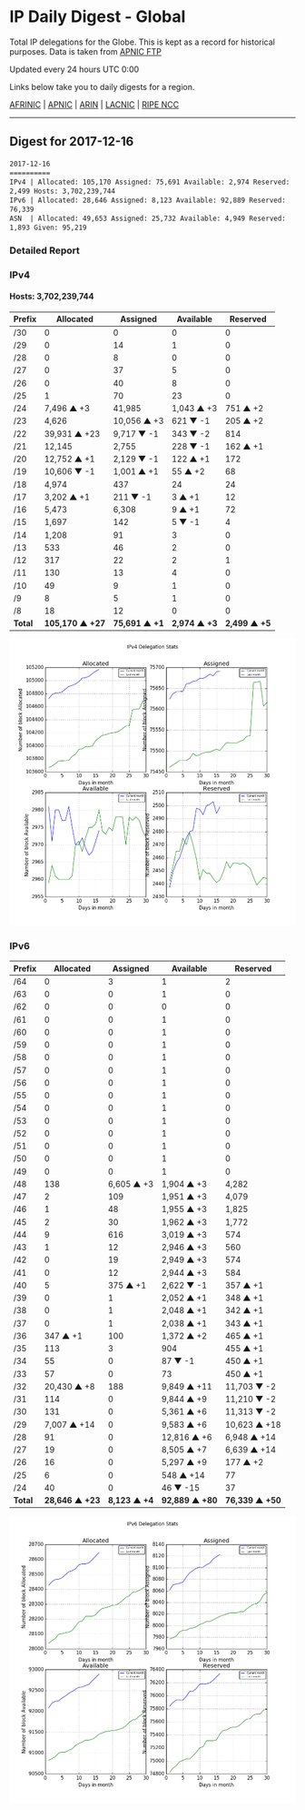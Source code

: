 # IP Daily Digest - Global

Total IP delegations for the Globe. This is kept as a record for historical purposes. Data is taken from [APNIC FTP](https://ftp.apnic.net/)

Updated every 24 hours UTC 0:00

Links below take you to daily digests for a region.

[AFRINIC](./archives/AFRINIC/) | [APNIC](./archives/APNIC/) | [ARIN](./archives/ARIN/) | [LACNIC](./archives/LACNIC/) | [RIPE NCC](./archives/RIPE_NCC/)

---

## Digest for 2017-12-16
```
2017-12-16
==========
IPv4 | Allocated: 105,170 Assigned: 75,691 Available: 2,974 Reserved: 2,499 Hosts: 3,702,239,744
IPv6 | Allocated: 28,646 Assigned: 8,123 Available: 92,889 Reserved: 76,339
ASN  | Allocated: 49,653 Assigned: 25,732 Available: 4,949 Reserved: 1,893 Given: 95,219
```

### Detailed Report

### IPv4

#### Hosts: **3,702,239,744**

| Prefix | Allocated | Assigned | Available | Reserved |
| ----- | ----- | ----- | ----- | ----- |
| /30 | 0 | 0 | 0 | 0 |
| /29 | 0 | 14 | 1 | 0 |
| /28 | 0 | 8 | 0 | 0 |
| /27 | 0 | 37 | 5 | 0 |
| /26 | 0 | 40 | 8 | 0 |
| /25 | 1 | 70 | 23 | 0 |
| /24 | 7,496 ▲ +3 | 41,985 | 1,043 ▲ +3 | 751 ▲ +2 |
| /23 | 4,626 | 10,056 ▲ +3 | 621 ▼ -1 | 205 ▲ +2 |
| /22 | 39,931 ▲ +23 | 9,717 ▼ -1 | 343 ▼ -2 | 814 |
| /21 | 12,145 | 2,755 | 228 ▼ -1 | 162 ▲ +1 |
| /20 | 12,752 ▲ +1 | 2,129 ▼ -1 | 122 ▲ +1 | 172 |
| /19 | 10,606 ▼ -1 | 1,001 ▲ +1 | 55 ▲ +2 | 68 |
| /18 | 4,974 | 437 | 24 | 24 |
| /17 | 3,202 ▲ +1 | 211 ▼ -1 | 3 ▲ +1 | 12 |
| /16 | 5,473 | 6,308 | 9 ▲ +1 | 72 |
| /15 | 1,697 | 142 | 5 ▼ -1 | 4 |
| /14 | 1,208 | 91 | 3 | 0 |
| /13 | 533 | 46 | 2 | 0 |
| /12 | 317 | 22 | 2 | 1 |
| /11 | 130 | 13 | 4 | 0 |
| /10 | 49 | 9 | 1 | 0 |
| /9 | 8 | 5 | 1 | 0 |
| /8 | 18 | 12 | 0 | 0 |
| **Total** | **105,170 ▲ +27** | **75,691 ▲ +1** | **2,974 ▲ +3** | **2,499 ▲ +5** |

![ipv4-stats](ipv4-figure.png)

### IPv6

| Prefix | Allocated | Assigned | Available | Reserved |
| ----- | ----- | ----- | ----- | ----- |
| /64 | 0 | 3 | 1 | 2 |
| /63 | 0 | 0 | 1 | 0 |
| /62 | 0 | 0 | 0 | 0 |
| /61 | 0 | 0 | 1 | 0 |
| /60 | 0 | 0 | 1 | 0 |
| /59 | 0 | 0 | 1 | 0 |
| /58 | 0 | 0 | 1 | 0 |
| /57 | 0 | 0 | 1 | 0 |
| /56 | 0 | 0 | 1 | 0 |
| /55 | 0 | 0 | 1 | 0 |
| /54 | 0 | 0 | 1 | 0 |
| /53 | 0 | 0 | 1 | 0 |
| /52 | 0 | 0 | 1 | 0 |
| /51 | 0 | 0 | 1 | 0 |
| /50 | 0 | 0 | 1 | 0 |
| /49 | 0 | 0 | 1 | 0 |
| /48 | 138 | 6,605 ▲ +3 | 1,904 ▲ +3 | 4,282 |
| /47 | 2 | 109 | 1,951 ▲ +3 | 4,079 |
| /46 | 1 | 48 | 1,955 ▲ +3 | 1,825 |
| /45 | 2 | 30 | 1,962 ▲ +3 | 1,772 |
| /44 | 9 | 616 | 3,019 ▲ +3 | 574 |
| /43 | 1 | 12 | 2,946 ▲ +3 | 560 |
| /42 | 0 | 19 | 2,949 ▲ +3 | 574 |
| /41 | 0 | 12 | 2,944 ▲ +3 | 584 |
| /40 | 5 | 375 ▲ +1 | 2,622 ▼ -1 | 357 ▲ +1 |
| /39 | 0 | 1 | 2,052 ▲ +1 | 348 ▲ +1 |
| /38 | 0 | 1 | 2,048 ▲ +1 | 342 ▲ +1 |
| /37 | 0 | 1 | 2,038 ▲ +1 | 343 ▲ +1 |
| /36 | 347 ▲ +1 | 100 | 1,372 ▲ +2 | 465 ▲ +1 |
| /35 | 113 | 3 | 904 | 455 ▲ +1 |
| /34 | 55 | 0 | 87 ▼ -1 | 450 ▲ +1 |
| /33 | 57 | 0 | 73 | 450 ▲ +1 |
| /32 | 20,430 ▲ +8 | 188 | 9,849 ▲ +11 | 11,703 ▼ -2 |
| /31 | 114 | 0 | 9,844 ▲ +9 | 11,210 ▼ -2 |
| /30 | 131 | 0 | 5,361 ▲ +6 | 11,313 ▼ -2 |
| /29 | 7,007 ▲ +14 | 0 | 9,583 ▲ +6 | 10,623 ▲ +18 |
| /28 | 91 | 0 | 12,816 ▲ +6 | 6,948 ▲ +14 |
| /27 | 19 | 0 | 8,505 ▲ +7 | 6,639 ▲ +14 |
| /26 | 16 | 0 | 5,297 ▲ +9 | 177 ▲ +2 |
| /25 | 6 | 0 | 548 ▲ +14 | 77 |
| /24 | 40 | 0 | 46 ▼ -15 | 37 |
| **Total** | **28,646 ▲ +23** | **8,123 ▲ +4** | **92,889 ▲ +80** | **76,339 ▲ +50** |

![ipv6-stats](ipv6-figure.png)